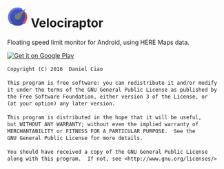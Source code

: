 ![Icon](./app/src/main/res/mipmap-mdpi/ic_launcher.png) Velociraptor
=========
Floating speed limit monitor for Android, using HERE Maps data.

[![Get it on Google Play](http://i.imgur.com/MIXbzVC.png)](https://play.google.com/store/apps/details?id=com.pluscubed.velociraptor)

    Copyright (C) 2016  Daniel Ciao

    This program is free software: you can redistribute it and/or modify
    it under the terms of the GNU General Public License as published by
    the Free Software Foundation, either version 3 of the License, or
    (at your option) any later version.

    This program is distributed in the hope that it will be useful,
    but WITHOUT ANY WARRANTY; without even the implied warranty of
    MERCHANTABILITY or FITNESS FOR A PARTICULAR PURPOSE.  See the
    GNU General Public License for more details.

    You should have received a copy of the GNU General Public License
    along with this program.  If not, see <http://www.gnu.org/licenses/>
